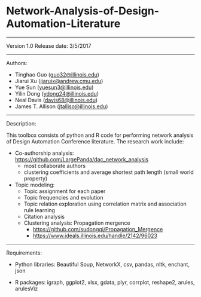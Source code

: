 # Network-Analysis-of-Design-Automation-Literature

-------------------------------------------------------------------------------
Version 1.0
Release date: 3/5/2017

--------------------------------------------------------------------------------
Authors: 
- Tinghao Guo (guo32@illinois.edu)
- Jiarui Xu (jiaruix@andrew.cmu.edu)
- Yue Sun (yuesun3@illinois.edu)
- Yilin Dong (ydong24@illinois.edu)
- Neal Davis (davis68@illinois.edu)
- James T. Allison (jtalliso@illinois.edu)

-------------------------------------------------------------------------------
Description:

This toolbox consists of python and R code for performing network analysis of
Design Automation Conference literature. The research work include:
- Co-authorship analysis: https://github.com/LargePanda/dac_network_analysis
  - most collaborate authors
  - clustering coefficients and average shortest path length (small world property)
- Topic modeling: 
  - Topic assignment for each paper
  - Topic frequencies and evolution
  - Topic relation exploration using correlation matrix and association rule learning
  - Citation analysis
  - Clustering analysis: Propagation mergence
    - https://github.com/sudongqi/Propagation_Mergence
    - https://www.ideals.illinois.edu/handle/2142/96023
 
-------------------------------------------------------------------------------
Requirements:

- Python libraries: Beautiful Soup, NetworkX, csv, pandas, nltk, enchant, json

- R packages: igraph, ggplot2, xlsx, gdata, plyr, corrplot, reshape2, arules, arulesViz
